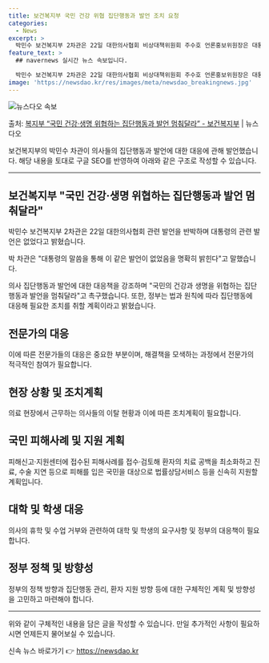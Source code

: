 ```yaml
---
title: 보건복지부 국민 건강 위협 집단행동과 발언 조치 요청
categories:
  - News
excerpt: >
  박민수 보건복지부 2차관은 22일 대한의사협회 비상대책위원회 주수호 언론홍보위원장은 대통령이 국민을 버린 의…
feature_text: >
  ## navernews 실시간 뉴스 속보입니다.

  박민수 보건복지부 2차관은 22일 대한의사협회 비상대책위원회 주수호 언론홍보위원장은 대통령이 국민을 버린 의…
image: 'https://newsdao.kr/res/images/meta/newsdao_breakingnews.jpg'
---
```


![뉴스다오 속보](https://newsdao.kr/res/images/meta/newsdao_breakingnews.jpg)

<p>출처: <a href="https://newsdao.kr/3207" rel="dofollow">복지부 “국민 건강·생명 위협하는 집단행동과 발언 멈춰달라” - 보건복지부</a> | 뉴스다오</p>

보건복지부의 박민수 차관이 의사들의 집단행동과 발언에 대한 대응에 관해 발언했습니다. 해당 내용을 토대로 구글 SEO를 반영하여 아래와 같은 구조로 작성할 수 있습니다.

---

<h2 data-ke-size="size26">보건복지부 "국민 건강·생명 위협하는 집단행동과 발언 멈춰달라"</h2>
박민수 보건복지부 2차관은 22일 대한의사협회 관련 발언을 반박하며 대통령의 관련 발언은 없었다고 밝혔습니다.

박 차관은 "대통령의 말씀을 통해 이 같은 발언이 없었음을 명확히 밝힌다"고 말했습니다.

의사 집단행동과 발언에 대한 대응책을 강조하며 "국민의 건강과 생명을 위협하는 집단행동과 발언을 멈춰달라"고 촉구했습니다. 또한, 정부는 법과 원칙에 따라 집단행동에 대응해 필요한 조치를 취할 계획이라고 밝혔습니다.

## 전문가의 대응
이에 따른 전문가들의 대응은 중요한 부분이며, 해결책을 모색하는 과정에서 전문가의 적극적인 참여가 필요합니다. 

## 현장 상황 및 조치계획
의료 현장에서 근무하는 의사들의 이탈 현황과 이에 따른 조치계획이 필요합니다.

## 국민 피해사례 및 지원 계획
피해신고·지원센터에 접수된 피해사례를 접수·검토해 환자의 치료 공백을 최소화하고 진료, 수술 지연 등으로 피해를 입은 국민을 대상으로 법률상담서비스 등을 신속히 지원할 계획입니다.

## 대학 및 학생 대응
의사의 휴학 및 수업 거부와 관련하여 대학 및 학생의 요구사항 및 정부의 대응책이 필요합니다.

## 정부 정책 및 방향성
정부의 정책 방향과 집단행동 관리, 환자 지원 방향 등에 대한 구체적인 계획 및 방향성을 고민하고 마련해야 합니다.

---

위와 같이 구체적인 내용을 담은 글을 작성할 수 있습니다. 만일 추가적인 사항이 필요하시면 언제든지 물어보실 수 있습니다. 

신속 뉴스 바로가기 👉 <a href="https://newsdao.kr" rel="dofollow">https://newsdao.kr</a>


